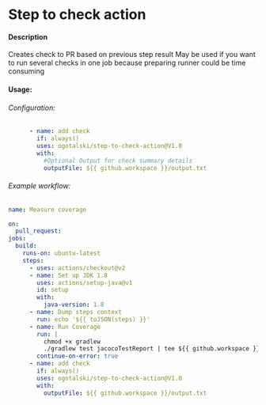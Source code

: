 # Step to check action
#### Description
Creates check to PR based on previous step result May be used if you want to run several checks in one job because preparing runner could be time consuming  


#### Usage:
###### Configuration:
```yaml
      - name: add check
        if: always()
        uses: ogotalski/step-to-check-action@V1.0
        with:
          #Optional Output for check summary details
          outputFile: ${{ github.workspace }}/output.txt
```


###### Example workflow:
```yaml
name: Measure coverage

on:
  pull_request:
jobs:
  build:
    runs-on: ubuntu-latest
    steps:
      - uses: actions/checkout@v2
      - name: Set up JDK 1.8
        uses: actions/setup-java@v1
        id: setup
        with:
          java-version: 1.8
      - name: Dump steps context
        run: echo '${{ toJSON(steps) }}'
      - name: Run Coverage
        run: |
          chmod +x gradlew
          ./gradlew test jacocoTestReport | tee ${{ github.workspace }}/output.txt
        continue-on-error: true
      - name: add check
        if: always()
        uses: ogotalski/step-to-check-action@V1.0
        with:
          outputFile: ${{ github.workspace }}/output.txt
```
